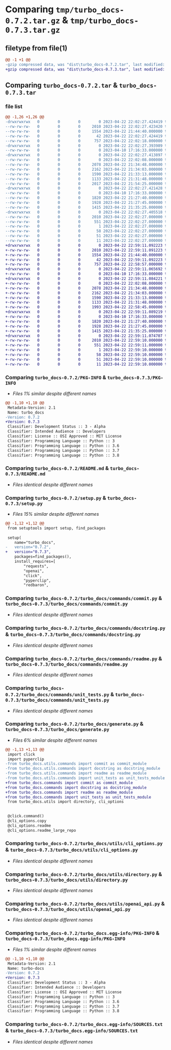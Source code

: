 # Comparing `tmp/turbo_docs-0.7.2.tar.gz` & `tmp/turbo_docs-0.7.3.tar.gz`

## filetype from file(1)

```diff
@@ -1 +1 @@
-gzip compressed data, was "dist\turbo_docs-0.7.2.tar", last modified: Sat Apr 22 22:02:27 2023, max compression
+gzip compressed data, was "dist\turbo_docs-0.7.3.tar", last modified: Sat Apr 22 22:59:11 2023, max compression
```

## Comparing `turbo_docs-0.7.2.tar` & `turbo_docs-0.7.3.tar`

### file list

```diff
@@ -1,26 +1,26 @@
-drwxrwxrwx   0        0        0        0 2023-04-22 22:02:27.424419 turbo_docs-0.7.2/
--rw-rw-rw-   0        0        0     2010 2023-04-22 22:02:27.423420 turbo_docs-0.7.2/PKG-INFO
--rw-rw-rw-   0        0        0     1554 2023-04-22 21:44:40.000000 turbo_docs-0.7.2/README.md
--rw-rw-rw-   0        0        0       42 2023-04-22 22:02:27.424419 turbo_docs-0.7.2/setup.cfg
--rw-rw-rw-   0        0        0      757 2023-04-22 22:02:18.000000 turbo_docs-0.7.2/setup.py
-drwxrwxrwx   0        0        0        0 2023-04-22 22:02:27.393989 turbo_docs-0.7.2/turbo_docs/
--rw-rw-rw-   0        0        0        0 2023-04-10 17:16:33.000000 turbo_docs-0.7.2/turbo_docs/__init__.py
-drwxrwxrwx   0        0        0        0 2023-04-22 22:02:27.413897 turbo_docs-0.7.2/turbo_docs/commands/
--rw-rw-rw-   0        0        0        0 2023-04-22 22:02:08.000000 turbo_docs-0.7.2/turbo_docs/commands/__init__.py
--rw-rw-rw-   0        0        0     2078 2023-04-22 21:34:48.000000 turbo_docs-0.7.2/turbo_docs/commands/commit.py
--rw-rw-rw-   0        0        0     2162 2023-04-22 21:34:03.000000 turbo_docs-0.7.2/turbo_docs/commands/docstring.py
--rw-rw-rw-   0        0        0     1590 2023-04-22 21:33:13.000000 turbo_docs-0.7.2/turbo_docs/commands/readme.py
--rw-rw-rw-   0        0        0     1133 2023-04-22 21:31:48.000000 turbo_docs-0.7.2/turbo_docs/commands/unit_tests.py
--rw-rw-rw-   0        0        0     2017 2023-04-22 21:54:25.000000 turbo_docs-0.7.2/turbo_docs/generate.py
-drwxrwxrwx   0        0        0        0 2023-04-22 22:02:27.421428 turbo_docs-0.7.2/turbo_docs/utils/
--rw-rw-rw-   0        0        0        0 2023-04-10 17:16:33.000000 turbo_docs-0.7.2/turbo_docs/utils/__init__.py
--rw-rw-rw-   0        0        0     1820 2023-04-22 21:27:40.000000 turbo_docs-0.7.2/turbo_docs/utils/cli_options.py
--rw-rw-rw-   0        0        0     1928 2023-04-22 21:27:45.000000 turbo_docs-0.7.2/turbo_docs/utils/directory.py
--rw-rw-rw-   0        0        0     1415 2023-04-22 21:35:25.000000 turbo_docs-0.7.2/turbo_docs/utils/openai_api.py
-drwxrwxrwx   0        0        0        0 2023-04-22 22:02:27.405518 turbo_docs-0.7.2/turbo_docs.egg-info/
--rw-rw-rw-   0        0        0     2010 2023-04-22 22:02:27.000000 turbo_docs-0.7.2/turbo_docs.egg-info/PKG-INFO
--rw-rw-rw-   0        0        0      551 2023-04-22 22:02:27.000000 turbo_docs-0.7.2/turbo_docs.egg-info/SOURCES.txt
--rw-rw-rw-   0        0        0        1 2023-04-22 22:02:27.000000 turbo_docs-0.7.2/turbo_docs.egg-info/dependency_links.txt
--rw-rw-rw-   0        0        0       58 2023-04-22 22:02:27.000000 turbo_docs-0.7.2/turbo_docs.egg-info/entry_points.txt
--rw-rw-rw-   0        0        0       51 2023-04-22 22:02:27.000000 turbo_docs-0.7.2/turbo_docs.egg-info/requires.txt
--rw-rw-rw-   0        0        0       11 2023-04-22 22:02:27.000000 turbo_docs-0.7.2/turbo_docs.egg-info/top_level.txt
+drwxrwxrwx   0        0        0        0 2023-04-22 22:59:11.092223 turbo_docs-0.7.3/
+-rw-rw-rw-   0        0        0     2010 2023-04-22 22:59:11.091223 turbo_docs-0.7.3/PKG-INFO
+-rw-rw-rw-   0        0        0     1554 2023-04-22 21:44:40.000000 turbo_docs-0.7.3/README.md
+-rw-rw-rw-   0        0        0       42 2023-04-22 22:59:11.092223 turbo_docs-0.7.3/setup.cfg
+-rw-rw-rw-   0        0        0      757 2023-04-22 22:58:57.000000 turbo_docs-0.7.3/setup.py
+drwxrwxrwx   0        0        0        0 2023-04-22 22:59:11.065692 turbo_docs-0.7.3/turbo_docs/
+-rw-rw-rw-   0        0        0        0 2023-04-10 17:16:33.000000 turbo_docs-0.7.3/turbo_docs/__init__.py
+drwxrwxrwx   0        0        0        0 2023-04-22 22:59:11.084221 turbo_docs-0.7.3/turbo_docs/commands/
+-rw-rw-rw-   0        0        0        0 2023-04-22 22:02:08.000000 turbo_docs-0.7.3/turbo_docs/commands/__init__.py
+-rw-rw-rw-   0        0        0     2078 2023-04-22 21:34:48.000000 turbo_docs-0.7.3/turbo_docs/commands/commit.py
+-rw-rw-rw-   0        0        0     2162 2023-04-22 21:34:03.000000 turbo_docs-0.7.3/turbo_docs/commands/docstring.py
+-rw-rw-rw-   0        0        0     1590 2023-04-22 21:33:13.000000 turbo_docs-0.7.3/turbo_docs/commands/readme.py
+-rw-rw-rw-   0        0        0     1133 2023-04-22 21:31:48.000000 turbo_docs-0.7.3/turbo_docs/commands/unit_tests.py
+-rw-rw-rw-   0        0        0     1993 2023-04-22 22:58:45.000000 turbo_docs-0.7.3/turbo_docs/generate.py
+drwxrwxrwx   0        0        0        0 2023-04-22 22:59:11.089219 turbo_docs-0.7.3/turbo_docs/utils/
+-rw-rw-rw-   0        0        0        0 2023-04-10 17:16:33.000000 turbo_docs-0.7.3/turbo_docs/utils/__init__.py
+-rw-rw-rw-   0        0        0     1820 2023-04-22 21:27:40.000000 turbo_docs-0.7.3/turbo_docs/utils/cli_options.py
+-rw-rw-rw-   0        0        0     1928 2023-04-22 21:27:45.000000 turbo_docs-0.7.3/turbo_docs/utils/directory.py
+-rw-rw-rw-   0        0        0     1415 2023-04-22 21:35:25.000000 turbo_docs-0.7.3/turbo_docs/utils/openai_api.py
+drwxrwxrwx   0        0        0        0 2023-04-22 22:59:11.074707 turbo_docs-0.7.3/turbo_docs.egg-info/
+-rw-rw-rw-   0        0        0     2010 2023-04-22 22:59:10.000000 turbo_docs-0.7.3/turbo_docs.egg-info/PKG-INFO
+-rw-rw-rw-   0        0        0      551 2023-04-22 22:59:11.000000 turbo_docs-0.7.3/turbo_docs.egg-info/SOURCES.txt
+-rw-rw-rw-   0        0        0        1 2023-04-22 22:59:10.000000 turbo_docs-0.7.3/turbo_docs.egg-info/dependency_links.txt
+-rw-rw-rw-   0        0        0       58 2023-04-22 22:59:10.000000 turbo_docs-0.7.3/turbo_docs.egg-info/entry_points.txt
+-rw-rw-rw-   0        0        0       51 2023-04-22 22:59:10.000000 turbo_docs-0.7.3/turbo_docs.egg-info/requires.txt
+-rw-rw-rw-   0        0        0       11 2023-04-22 22:59:10.000000 turbo_docs-0.7.3/turbo_docs.egg-info/top_level.txt
```

### Comparing `turbo_docs-0.7.2/PKG-INFO` & `turbo_docs-0.7.3/PKG-INFO`

 * *Files 1% similar despite different names*

```diff
@@ -1,10 +1,10 @@
 Metadata-Version: 2.1
 Name: turbo_docs
-Version: 0.7.2
+Version: 0.7.3
 Classifier: Development Status :: 3 - Alpha
 Classifier: Intended Audience :: Developers
 Classifier: License :: OSI Approved :: MIT License
 Classifier: Programming Language :: Python :: 3
 Classifier: Programming Language :: Python :: 3.6
 Classifier: Programming Language :: Python :: 3.7
 Classifier: Programming Language :: Python :: 3.8
```

### Comparing `turbo_docs-0.7.2/README.md` & `turbo_docs-0.7.3/README.md`

 * *Files identical despite different names*

### Comparing `turbo_docs-0.7.2/setup.py` & `turbo_docs-0.7.3/setup.py`

 * *Files 15% similar despite different names*

```diff
@@ -1,12 +1,12 @@
 from setuptools import setup, find_packages
 
 setup(
 	name="turbo_docs",
-	version="0.7.2",
+	version="0.7.3",
 	packages=find_packages(),
 	install_requires=[
 		"requests",
 		"openai",
 		"click",
 		"pyperclip",
 		"redbaron",
```

### Comparing `turbo_docs-0.7.2/turbo_docs/commands/commit.py` & `turbo_docs-0.7.3/turbo_docs/commands/commit.py`

 * *Files identical despite different names*

### Comparing `turbo_docs-0.7.2/turbo_docs/commands/docstring.py` & `turbo_docs-0.7.3/turbo_docs/commands/docstring.py`

 * *Files identical despite different names*

### Comparing `turbo_docs-0.7.2/turbo_docs/commands/readme.py` & `turbo_docs-0.7.3/turbo_docs/commands/readme.py`

 * *Files identical despite different names*

### Comparing `turbo_docs-0.7.2/turbo_docs/commands/unit_tests.py` & `turbo_docs-0.7.3/turbo_docs/commands/unit_tests.py`

 * *Files identical despite different names*

### Comparing `turbo_docs-0.7.2/turbo_docs/generate.py` & `turbo_docs-0.7.3/turbo_docs/generate.py`

 * *Files 6% similar despite different names*

```diff
@@ -1,13 +1,13 @@
 import click
 import pyperclip
-from turbo_docs.utils.commands import commit as commit_module
-from turbo_docs.utils.commands import docstring as docstring_module
-from turbo_docs.utils.commands import readme as readme_module
-from turbo_docs.utils.commands import unit_tests as unit_tests_module
+from turbo_docs.commands import commit as commit_module
+from turbo_docs.commands import docstring as docstring_module
+from turbo_docs.commands import readme as readme_module
+from turbo_docs.commands import unit_tests as unit_tests_module
 from turbo_docs.utils import directory, cli_options
 
 
 @click.command()
 @cli_options.copy
 @cli_options.readme
 @cli_options.readme_large_repo
```

### Comparing `turbo_docs-0.7.2/turbo_docs/utils/cli_options.py` & `turbo_docs-0.7.3/turbo_docs/utils/cli_options.py`

 * *Files identical despite different names*

### Comparing `turbo_docs-0.7.2/turbo_docs/utils/directory.py` & `turbo_docs-0.7.3/turbo_docs/utils/directory.py`

 * *Files identical despite different names*

### Comparing `turbo_docs-0.7.2/turbo_docs/utils/openai_api.py` & `turbo_docs-0.7.3/turbo_docs/utils/openai_api.py`

 * *Files identical despite different names*

### Comparing `turbo_docs-0.7.2/turbo_docs.egg-info/PKG-INFO` & `turbo_docs-0.7.3/turbo_docs.egg-info/PKG-INFO`

 * *Files 1% similar despite different names*

```diff
@@ -1,10 +1,10 @@
 Metadata-Version: 2.1
 Name: turbo-docs
-Version: 0.7.2
+Version: 0.7.3
 Classifier: Development Status :: 3 - Alpha
 Classifier: Intended Audience :: Developers
 Classifier: License :: OSI Approved :: MIT License
 Classifier: Programming Language :: Python :: 3
 Classifier: Programming Language :: Python :: 3.6
 Classifier: Programming Language :: Python :: 3.7
 Classifier: Programming Language :: Python :: 3.8
```

### Comparing `turbo_docs-0.7.2/turbo_docs.egg-info/SOURCES.txt` & `turbo_docs-0.7.3/turbo_docs.egg-info/SOURCES.txt`

 * *Files identical despite different names*

